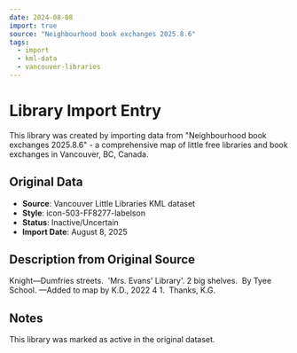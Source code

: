 ```yaml
---
date: 2024-08-08
import: true
source: "Neighbourhood book exchanges 2025.8.6"
tags:
  - import
  - kml-data
  - vancouver-libraries
---
```


# Library Import Entry

This library was created by importing data from "Neighbourhood book exchanges 2025.8.6" - a comprehensive map of little free libraries and book exchanges in Vancouver, BC, Canada.

## Original Data

- **Source**: Vancouver Little Libraries KML dataset
- **Style**: icon-503-FF8277-labelson
- **Status**: Inactive/Uncertain
- **Import Date**: August 8, 2025

## Description from Original Source

Knight—Dumfries streets.  'Mrs. Evans' Library'.
2 big shelves.  By Tyee School.
—Added to map by K.D., 2022 4 1.  Thanks, K.G. 



## Notes

This library was marked as active in the original dataset.
